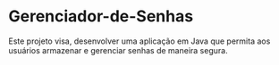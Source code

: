 # Gerenciador-de-Senhas
Este projeto visa, desenvolver uma aplicação em Java que permita aos usuários armazenar e gerenciar senhas de maneira segura.
